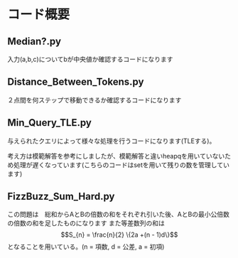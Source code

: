 # コード概要

## Median?.py

入力(a,b,c)についてbが中央値か確認するコードになります

## Distance_Between_Tokens.py

２点間を何ステップで移動できるか確認するコードになります

## Min_Query_TLE.py

与えられたクエリによって様々な処理を行うコードになります(TLEする)。

考え方は模範解答を参考にしましたが、模範解答と違いheapqを用いていないため処理が遅くなっています(こちらのコードはsetを用いて残りの数を管理しています)

## FizzBuzz_Sum_Hard.py

この問題は　総和からAとBの倍数の和をそれぞれ引いた後、AとBの最小公倍数の倍数の和を足したものになります
また等差数列の和は$$S_{n} = \frac{n}{2} \{2a +(n - 1)d\}$$となることを用いている。(n = 項数, d = 公差, a = 初項)